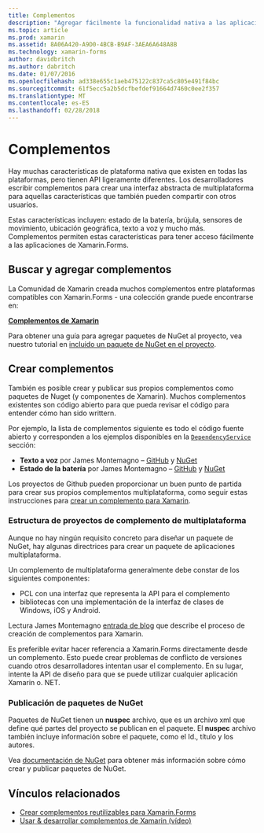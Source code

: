 ```yaml
---
title: Complementos
description: "Agregar fácilmente la funcionalidad nativa a las aplicaciones de Xamarin.Forms"
ms.topic: article
ms.prod: xamarin
ms.assetid: 8A06A420-A9D0-4BCB-B9AF-3AEA6A648A8B
ms.technology: xamarin-forms
author: davidbritch
ms.author: dabritch
ms.date: 01/07/2016
ms.openlocfilehash: ad338e655c1aeb475122c837ca5c805e491f84bc
ms.sourcegitcommit: 61f5ecc5a2b5dcfbefdef91664d7460c0ee2f357
ms.translationtype: MT
ms.contentlocale: es-ES
ms.lasthandoff: 02/28/2018
---
```

# <a name="plugins"></a>Complementos

Hay muchas características de plataforma nativa que existen en todas las plataformas, pero tienen API ligeramente diferentes. Los desarrolladores escribir complementos para crear una interfaz abstracta de multiplataforma para aquellas características que también pueden compartir con otros usuarios.

Estas características incluyen: estado de la batería, brújula, sensores de movimiento, ubicación geográfica, texto a voz y mucho más. Complementos permiten estas características para tener acceso fácilmente a las aplicaciones de Xamarin.Forms.

## <a name="finding-and-adding-plugins"></a>Buscar y agregar complementos

La Comunidad de Xamarin creada muchos complementos entre plataformas compatibles con Xamarin.Forms - una colección grande puede encontrarse en:

[**Complementos de Xamarin**](https://github.com/xamarin/plugins)

Para obtener una guía para agregar paquetes de NuGet al proyecto, vea nuestro tutorial en [incluido un paquete de NuGet en el proyecto](/visualstudio/mac/nuget-walkthrough/).


## <a name="creating-plugins"></a>Crear complementos

También es posible crear y publicar sus propios complementos como paquetes de Nuget (y componentes de Xamarin). Muchos complementos existentes son código abierto para que pueda revisar el código para entender cómo han sido writtern.

Por ejemplo, la lista de complementos siguiente es todo el código fuente abierto y corresponden a los ejemplos disponibles en la [ `DependencyService` ](~/xamarin-forms/app-fundamentals/dependency-service/index.md) sección:

- **Texto a voz** por James Montemagno &ndash; [GitHub](https://github.com/jamesmontemagno/Xamarin.Plugins/tree/master/TextToSpeech) y [NuGet  ](https://www.nuget.org/packages/Xam.Plugin.Battery)
- **Estado de la batería** por James Montemagno &ndash; [GitHub](https://github.com/jamesmontemagno/Xamarin.Plugins/tree/master/Battery) y [NuGet](https://www.nuget.org/packages/Xam.Plugins.TextToSpeech/)

Los proyectos de Github pueden proporcionar un buen punto de partida para crear sus propios complementos multiplataforma, como seguir estas instrucciones para [crear un complemento para Xamarin](https://github.com/xamarin/plugins#create-a-plugin-for-xamarin).

### <a name="structuring-cross-platform-plugin-projects"></a>Estructura de proyectos de complemento de multiplataforma

Aunque no hay ningún requisito concreto para diseñar un paquete de NuGet, hay algunas directrices para crear un paquete de aplicaciones multiplataforma.

Un complemento de multiplataforma generalmente debe constar de los siguientes componentes:

- PCL con una interfaz que representa la API para el complemento
- bibliotecas con una implementación de la interfaz de clases de Windows, iOS y Android.

Lectura James Montemagno [entrada de blog](https://blog.xamarin.com/creating-reusable-plugins-for-xamarin-forms/) que describe el proceso de creación de complementos para Xamarin.

Es preferible evitar hacer referencia a Xamarin.Forms directamente desde un complemento.
Esto puede crear problemas de conflicto de versiones cuando otros desarrolladores intentan usar el complemento. En su lugar, intente la API de diseño para que se puede utilizar cualquier aplicación Xamarin o. NET.

### <a name="publishing-nuget-packages"></a>Publicación de paquetes de NuGet

Paquetes de NuGet tienen un **nuspec** archivo, que es un archivo xml que define qué partes del proyecto se publican en el paquete. El **nuspec** archivo también incluye información sobre el paquete, como el Id., título y los autores.

Vea [documentación de NuGet](http://docs.nuget.org/create/creating-and-publishing-a-package) para obtener más información sobre cómo crear y publicar paquetes de NuGet.


## <a name="related-links"></a>Vínculos relacionados

- [Crear complementos reutilizables para Xamarin.Forms](https://blog.xamarin.com/creating-reusable-plugins-for-xamarin-forms)
- [Usar & desarrollar complementos de Xamarin (vídeo)](https://university.xamarin.com/guestlectures/using-developing-plugins-for-xamarin)
